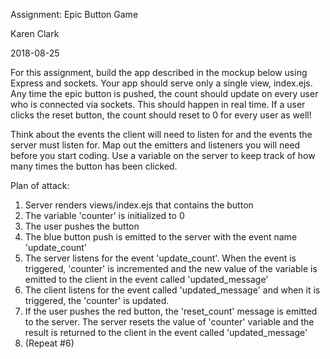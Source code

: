 Assignment: Epic Button Game

Karen Clark

2018-08-25

For this assignment, build the app described in the mockup below using Express and sockets.  Your app should serve only a single view, index.ejs.  Any time the epic button is pushed, the count should update on every user who is connected via sockets.  This should happen in real time.  If a user clicks the reset button, the count should reset to 0 for every user as well!

Think about the events the client will need to listen for and the events the server must listen for.  Map out the emitters and listeners you will need before you start coding.  Use a variable on the server to keep track of how many times the button has been clicked.  

Plan of attack:
1. Server renders views/index.ejs that contains the button
2. The variable 'counter' is initialized to 0 
3. The user pushes the button
4. The blue button push is emitted to the server with the event name 'update_count'
5. The server listens for the event 'update_count'. When the event is triggered, 'counter' is incremented and the new value of the variable is emitted to the client in the event called 'updated_message'
6. The client listens for the event called 'updated_message' and when it is triggered, the 'counter' is updated.
7. If the user pushes the red button, the 'reset_count' message is emitted to the server. The server resets the value of 'counter' variable and the result is returned to the client in the event called 'updated_message'
8. (Repeat #6)
